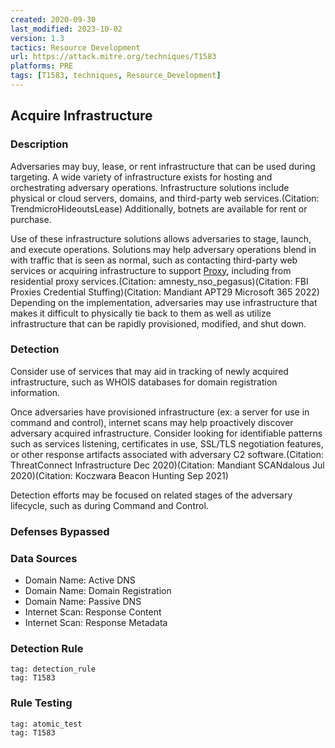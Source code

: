 ```yaml
---
created: 2020-09-30
last_modified: 2023-10-02
version: 1.3
tactics: Resource Development
url: https://attack.mitre.org/techniques/T1583
platforms: PRE
tags: [T1583, techniques, Resource_Development]
---
```


## Acquire Infrastructure

### Description

Adversaries may buy, lease, or rent infrastructure that can be used during targeting. A wide variety of infrastructure exists for hosting and orchestrating adversary operations. Infrastructure solutions include physical or cloud servers, domains, and third-party web services.(Citation: TrendmicroHideoutsLease) Additionally, botnets are available for rent or purchase.

Use of these infrastructure solutions allows adversaries to stage, launch, and execute operations. Solutions may help adversary operations blend in with traffic that is seen as normal, such as contacting third-party web services or acquiring infrastructure to support [Proxy](https://attack.mitre.org/techniques/T1090), including from residential proxy services.(Citation: amnesty_nso_pegasus)(Citation: FBI Proxies Credential Stuffing)(Citation: Mandiant APT29 Microsoft 365 2022) Depending on the implementation, adversaries may use infrastructure that makes it difficult to physically tie back to them as well as utilize infrastructure that can be rapidly provisioned, modified, and shut down.

### Detection

Consider use of services that may aid in tracking of newly acquired infrastructure, such as WHOIS databases for domain registration information. 

Once adversaries have provisioned infrastructure (ex: a server for use in command and control), internet scans may help proactively discover adversary acquired infrastructure. Consider looking for identifiable patterns such as services listening, certificates in use, SSL/TLS negotiation features, or other response artifacts associated with adversary C2 software.(Citation: ThreatConnect Infrastructure Dec 2020)(Citation: Mandiant SCANdalous Jul 2020)(Citation: Koczwara Beacon Hunting Sep 2021)

Detection efforts may be focused on related stages of the adversary lifecycle, such as during Command and Control.

### Defenses Bypassed



### Data Sources

  - Domain Name: Active DNS
  -  Domain Name: Domain Registration
  -  Domain Name: Passive DNS
  -  Internet Scan: Response Content
  -  Internet Scan: Response Metadata
### Detection Rule

```query
tag: detection_rule
tag: T1583
```

### Rule Testing

```query
tag: atomic_test
tag: T1583
```
